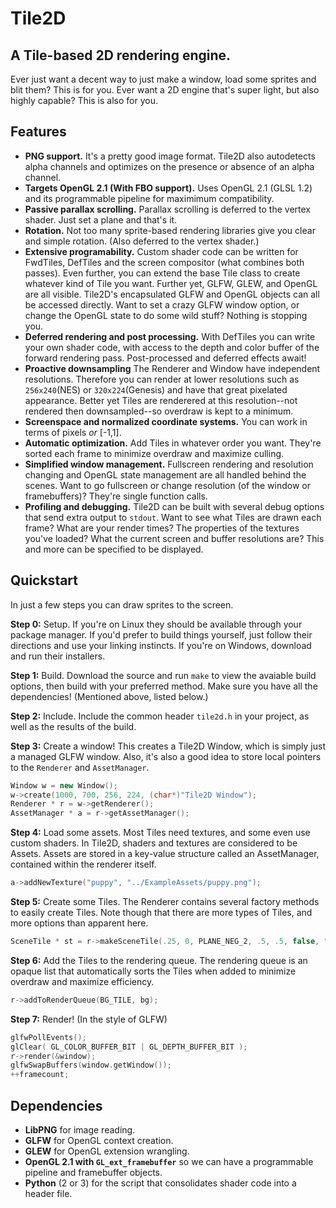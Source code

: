 # Tile2D
A Tile-based 2D rendering engine.
---------------------------------
Ever just want a decent way to just make a window, load some sprites and blit them?
This is for you. Ever want a 2D engine that's super light, but also highly capable?
This is also for you.

Features
------------
- **PNG support.** It's a pretty good image format. Tile2D also autodetects alpha channels and optimizes on the presence
or absence of an alpha channel.
- **Targets OpenGL 2.1 (With FBO support).** Uses OpenGL 2.1 (GLSL 1.2) and its programmable pipeline for maximimum
compatibility.
- **Passive parallax scrolling.** Parallax scrolling is deferred to the vertex shader. Just set a plane and that's it.
- **Rotation.** Not too many sprite-based rendering libraries give you clear and simple rotation. (Also deferred to the vertex shader.)
- **Extensive programability.** Custom shader code can be written for FwdTiles, DefTiles and the screen compositor (what combines both passes). Even further, you can extend the base Tile class to create whatever kind of Tile you want. Further yet, GLFW, GLEW, and OpenGL are all visible. Tile2D's encapsulated GLFW and OpenGL objects can all be accessed directly. Want to set a crazy GLFW window option, or change the OpenGL state to do some wild stuff? Nothing is stopping you.
- **Deferred rendering and post processing.** With DefTiles you can write your own shader code, with access to the depth and color buffer of the forward rendering pass. Post-processed and deferred effects await!
- **Proactive downsampling** The Renderer and Window have independent resolutions. Therefore you can render at lower
resolutions such as ```256x240```(NES) or ```320x224```(Genesis) and have that great pixelated appearance.
Better yet Tiles are renderered at this resolution--not rendered then downsampled--so overdraw is kept to a minimum.
- **Screenspace and normalized coordinate systems.** You can work in terms of pixels _or_ [-1,1].
- **Automatic optimization.** Add Tiles in whatever order you want. They're sorted each frame to minimize overdraw and
maximize culling.
- **Simplified window management.** Fullscreen rendering and resolution changing and OpenGL state management are all handled
behind the scenes. Want to go fullscreen or change resolution (of the window or framebuffers)? They're single function
calls.
- **Profiling and debugging.** Tile2D can be built with several debug options that send extra output to ```stdout```. Want to see what Tiles are drawn each frame? What are your render times? The properties of the textures you've loaded? What the current screen and buffer resolutions are? This and more can be specified to be displayed.

Quickstart
----------
In just a few steps you can draw sprites to the screen.

**Step 0:** Setup. If you're on Linux they should be available through your package manager. If you'd prefer to build things yourself, just follow their directions and use your linking instincts. If you're on Windows, download and run their installers.

**Step 1:** Build. Download the source and run ```make``` to view the avaiable build options, then
build with your preferred method. Make sure you have all the dependencies! (Mentioned above, listed below.)

**Step 2:** Include. Include the common header ```tile2d.h``` in your project, as well as the results of
the build.

**Step 3:** Create a window! This creates a Tile2D Window, which is simply just a managed GLFW window. Also, it's also a good idea to store local pointers to the ```Renderer``` and ```AssetManager```.
```c++
Window w = new Window();
w->create(1000, 700, 256, 224, (char*)"Tile2D Window");
Renderer * r = w->getRenderer();
AssetManager * a = r->getAssetManager();
```

**Step 4:** Load some assets. Most Tiles need textures, and some even use custom shaders. In Tile2D, shaders and textures are
considered to be Assets. Assets are stored in a key-value structure called an AssetManager, contained within the renderer itself.
```c++
a->addNewTexture("puppy", "../ExampleAssets/puppy.png");
```
**Step 5:** Create some Tiles. The Renderer contains several factory methods to easily create Tiles. Note though that there are more types of Tiles, and more options than apparent here.
```c++
SceneTile * st = r->makeSceneTile(.25, 0, PLANE_NEG_2, .5, .5, false, "puppy");
```
**Step 6:** Add the Tiles to the rendering queue. The rendering queue is an opaque list that automatically sorts the Tiles
when added to minimize overdraw and maximize efficiency.
```c++
r->addToRenderQueue(BG_TILE, bg);
```
**Step 7:** Render! (In the style of GLFW)
```c++
glfwPollEvents();
glClear( GL_COLOR_BUFFER_BIT | GL_DEPTH_BUFFER_BIT );
r->render(&window);
glfwSwapBuffers(window.getWindow());
++framecount;
```

Dependencies
--------------
- **LibPNG** for image reading.
- **GLFW** for OpenGL context creation.
- **GLEW** for OpenGL extension wrangling.
- **OpenGL 2.1 with ```GL_ext_framebuffer```** so we can have a programmable pipeline and framebuffer objects.
- **Python** (2 or 3) for the script that consolidates shader code into a header file.


